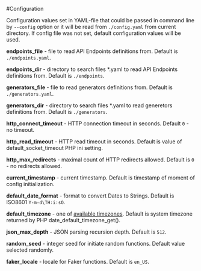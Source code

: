 #Configuration

Configuration values set in YAML-file that could be passed in command line by `--config` option or it will be read from `./config.yaml` from current directory. If config file was not set, default configuration values will be used.

<b>endpoints_file</b> - file to read API Endpoints definitions from. Default is `./endpoints.yaml`.

<b>endpoints_dir</b> - directory to search files *.yaml to read API Endpoints definitions from. Default is `./endpoints`.

<b>generators_file</b> - file to read generators definitions from. Default is `./generators.yaml`.

<b>generators_dir</b>  - directory to search files *.yaml to read generetors definitions from. Default is `./generators`.

<b>http_connect_timeout</b> - HTTP connection timeout in seconds. Default `0` - no timeout.

<b>http_read_timeout</b> - HTTP read timeout in seconds. Default is value of default_socket_timeout PHP ini setting.

<b>http_max_redirects</b> - maximal count of HTTP redirects allowed. Default is `0` - no redirects allowed.

<b>current_timestamp</b> - current timestamp. Default is timestamp of moment of config initialization.

<b>default_date_format</b> - format to convert Dates to Strings. Default is ISO8601 `Y-m-d\TH:i:sO`.

<b>default_timezone</b> - one of <a href="https://secure.php.net/manual/en/timezones.php">available timezones</a>. Default is system timezone returned by PHP date_default_timezone_get().

<b>json_max_depth</b> - JSON parsing recursion depth. Default is `512`.

<b>random_seed</b> - integer seed for initiate random functions. Default value selected randomly.

<b>faker_locale</b> - locale for Faker functions. Default is `en_US`.